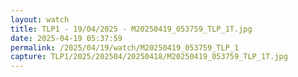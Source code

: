 ```yaml
---
layout: watch
title: TLP1 - 19/04/2025 - M20250419_053759_TLP_1T.jpg
date: 2025-04-19 05:37:59
permalink: /2025/04/19/watch/M20250419_053759_TLP_1
capture: TLP1/2025/202504/20250418/M20250419_053759_TLP_1T.jpg
---
```

